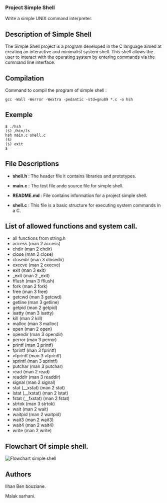 ### Project Simple Shell

Write a simple UNIX command interpreter.

## Description of Simple Shell

The Simple Shell project is a program developed in the C language aimed at creating an interactive and minimalist system shell. This shell allows the user to interact with the operating system by entering commands via the command line interface.

## Compilation 

Command to compil the program of simple shell :

~~~
gcc -Wall -Werror -Wextra -pedantic -std=gnu89 *.c -o hsh
~~~

## Exemple

~~~
$ ./hsh
($) /bin/ls
hsh main.c shell.c
($)
($) exit
$
~~~

## File Descriptions

* **shell.h** : The header file it contains libraries and prototypes.

* **main.c** : The test file ande source file for simple shell.

* **README.md** : File contains information for a project simple shell.

* **shell.c** : This file is a basic structure for executing system commands in a C.

## List of allowed functions and system call.

* all functions from string.h
* access (man 2 access)
* chdir (man 2 chdir)
* close (man 2 close)
* closedir (man 3 closedir)
* execve (man 2 execve)
* exit (man 3 exit)
* _exit (man 2 _exit)
* fflush (man 3 fflush)
* fork (man 2 fork)
* free (man 3 free)
* getcwd (man 3 getcwd)
* getline (man 3 getline)
* getpid (man 2 getpid)
* isatty (man 3 isatty)
* kill (man 2 kill)
* malloc (man 3 malloc)
* open (man 2 open)
* opendir (man 3 opendir)
* perror (man 3 perror)
* printf (man 3 printf)
* fprintf (man 3 fprintf)
* vfprintf (man 3 vfprintf)
* sprintf (man 3 sprintf)
* putchar (man 3 putchar)
* read (man 2 read)
* readdir (man 3 readdir)
* signal (man 2 signal)
* stat (__xstat) (man 2 stat)
* lstat (__lxstat) (man 2 lstat)
* fstat (__fxstat) (man 2 fstat)
* strtok (man 3 strtok)
* wait (man 2 wait)
* waitpid (man 2 waitpid)
* wait3 (man 2 wait3)
* wait4 (man 2 wait4)
* write (man 2 write)

## Flowchart Of simple shell.
![Flowchart simple shell](https://github.com/malak33s/holbertonschool-simple_shell/assets/159031600/4cdb45e5-bbb7-4cb3-a827-e9e1303bcc54)

## Authors


Ilhan Ben bouziane.

Malak sarhani.
